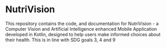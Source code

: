# NutriVision
This repository contains the code, and documentation for NutriVision - a Computer Vision and Artificial Intelligence enhanced Mobile Application developed in Kotlin, designed to help users make informed choices about their health. This is in line with SDG goals 3, 4 and 9
